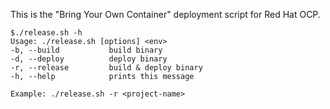 This is the "Bring Your Own Container" deployment script for Red Hat OCP.

```
$./release.sh -h
Usage: ./release.sh [options] <env>
-b, --build           build binary
-d, --deploy          deploy binary
-r, --release         build & deploy binary
-h, --help            prints this message

Example: ./release.sh -r <project-name>
```
